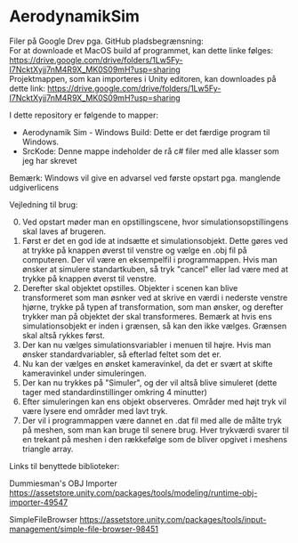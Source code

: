 # AerodynamikSim

Filer på Google Drev pga. GitHub pladsbegrænsning:<br>
For at downloade et MacOS build af programmet, kan dette linke følges: https://drive.google.com/drive/folders/1Lw5Fy-I7NcktXyjj7nM4R9X_MK0S09mH?usp=sharing <br>
Projektmappen, som kan importeres i Unity editoren, kan downloades på dette link: https://drive.google.com/drive/folders/1Lw5Fy-I7NcktXyjj7nM4R9X_MK0S09mH?usp=sharing

I dette repository er følgende to mapper:
* Aerodynamik Sim - Windows Build: Dette er det færdige program til Windows.
* SrcKode: Denne mappe indeholder de rå c# filer med alle klasser som jeg har skrevet

Bemærk: Windows vil give en advarsel ved første opstart pga. manglende udgiverlicens

Vejledning til brug:

0. Ved opstart møder man en opstillingscene, hvor simulationsopstillingens skal laves af brugeren. 
1. Først er det en god ide at indsætte et simulationsobjekt. Dette gøres ved at trykke på knappen øverst til venstre og vælge en .obj fil på computeren. Der vil være en eksempelfil i programmappen. Hvis man ønsker at simulere standartkuben, så tryk "cancel" eller lad være med at trykke på knappen øverst til venstre.
2. Derefter skal objektet opstilles. Objekter i scenen kan blive transformeret som man øsnker ved at skrive en værdi i nederste venstre hjørne, trykke på typen af transformation, som man ønsker, og derefter trykker man på objektet der skal transformeres. Bemærk at hvis ens simulationsobjekt er inden i grænsen, så kan den ikke vælges. Grænsen skal altså rykkes først.
3. Der kan nu vælges simulationsvariabler i menuen til højre. Hvis man ønsker standardvariabler, så efterlad feltet som det er.
4. Nu kan der vælges en ønsket kameravinkel, da det er svært at skifte kameravinkel under simuleringen.
5. Der kan nu trykkes på "Simuler", og der vil altså blive simuleret (dette tager med standardinstillinger omkring 4 minutter)
6. Efter simuleringen kan ens objekt observeres. Områder med højt tryk vil være lysere end områder med lavt tryk.
7. Der vil i programmappen være dannet en .dat fil med alle de målte tryk på meshen, som man kan bruge til senere brug. Hver trykværdi svarer til en trekant på meshen i den rækkefølge som de bliver opgivet i meshens triangle array.

Links til benyttede biblioteker:

Dummiesman's OBJ Importer 
https://assetstore.unity.com/packages/tools/modeling/runtime-obj-importer-49547

SimpleFileBrowser 
https://assetstore.unity.com/packages/tools/input-management/simple-file-browser-98451
